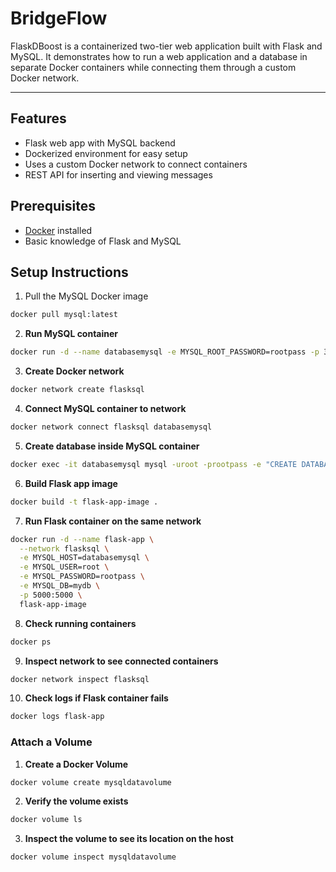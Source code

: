 # BridgeFlow
FlaskDBoost is a containerized two-tier web application built with Flask and MySQL. It demonstrates how to run a web application and a database in separate Docker containers while connecting them through a custom Docker network.

---

## Features

* Flask web app with MySQL backend
* Dockerized environment for easy setup
* Uses a custom Docker network to connect containers
* REST API for inserting and viewing messages

## Prerequisites

* [Docker](https://www.docker.com/) installed
* Basic knowledge of Flask and MySQL

## Setup Instructions

1. Pull the MySQL Docker image

```bash
docker pull mysql:latest
```

2. **Run MySQL container**

```bash
docker run -d --name databasemysql -e MYSQL_ROOT_PASSWORD=rootpass -p 3306:3306 mysql:latest
```

3. **Create Docker network**

```bash
docker network create flasksql
```

4. **Connect MySQL container to network**

```bash
docker network connect flasksql databasemysql
```

5. **Create database inside MySQL container**

```bash
docker exec -it databasemysql mysql -uroot -prootpass -e "CREATE DATABASE mydb;"
```

6. **Build Flask app image**

```bash
docker build -t flask-app-image .
```

7. **Run Flask container on the same network**

```bash
docker run -d --name flask-app \
  --network flasksql \
  -e MYSQL_HOST=databasemysql \
  -e MYSQL_USER=root \
  -e MYSQL_PASSWORD=rootpass \
  -e MYSQL_DB=mydb \
  -p 5000:5000 \
  flask-app-image
```

8. **Check running containers**

```bash
docker ps
```

9. **Inspect network to see connected containers**

```bash
docker network inspect flasksql
```

10. **Check logs if Flask container fails**

```bash
docker logs flask-app
```

### Attach a Volume

1. **Create a Docker Volume**

```bash
docker volume create mysqldatavolume
````

2. **Verify the volume exists**

```bash
docker volume ls
```

3. **Inspect the volume to see its location on the host**

```bash
docker volume inspect mysqldatavolume
```
